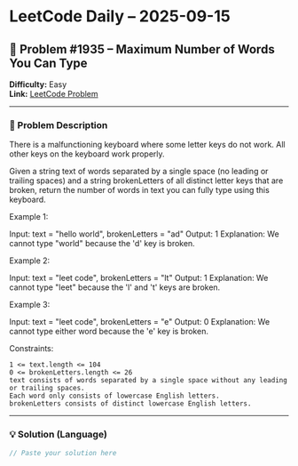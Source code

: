 # LeetCode Daily – 2025-09-15

## 🧠 Problem #1935 – **Maximum Number of Words You Can Type**
**Difficulty:** Easy  
**Link:** [LeetCode Problem](https://leetcode.com/problems/maximum-number-of-words-you-can-type)

---

### 📝 Problem Description

There is a malfunctioning keyboard where some letter keys do not work. All other keys on the keyboard work properly.

Given a string text of words separated by a single space (no leading or trailing spaces) and a string brokenLetters of all distinct letter keys that are broken, return the number of words in text you can fully type using this keyboard.

 
Example 1:


Input: text = &quot;hello world&quot;, brokenLetters = &quot;ad&quot;
Output: 1
Explanation: We cannot type &quot;world&quot; because the &#39;d&#39; key is broken.


Example 2:


Input: text = &quot;leet code&quot;, brokenLetters = &quot;lt&quot;
Output: 1
Explanation: We cannot type &quot;leet&quot; because the &#39;l&#39; and &#39;t&#39; keys are broken.


Example 3:


Input: text = &quot;leet code&quot;, brokenLetters = &quot;e&quot;
Output: 0
Explanation: We cannot type either word because the &#39;e&#39; key is broken.


 
Constraints:


	1 <= text.length <= 104
	0 <= brokenLetters.length <= 26
	text consists of words separated by a single space without any leading or trailing spaces.
	Each word only consists of lowercase English letters.
	brokenLetters consists of distinct lowercase English letters.

---

### 💡 Solution (Language)

```cpp
// Paste your solution here
